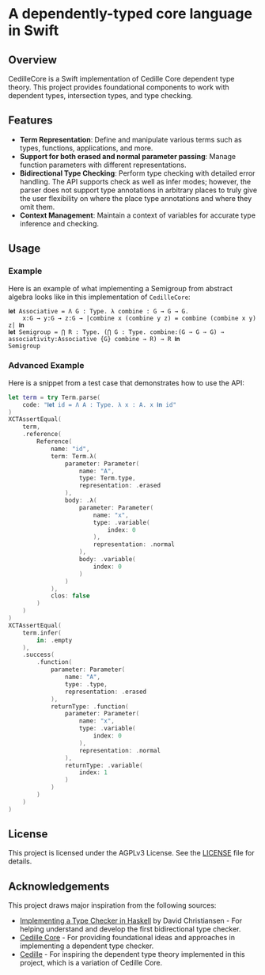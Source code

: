 # A dependently-typed core language in Swift

## Overview

CedilleCore is a Swift implementation of Cedille Core dependent type theory. This project provides foundational components to work with dependent types, intersection types, and type checking.

## Features

- **Term Representation**: Define and manipulate various terms such as types, functions, applications, and more.
- **Support for both erased and normal parameter passing**: Manage function parameters with different representations.
- **Bidirectional Type Checking**: Perform type checking with detailed error handling. The API supports check as well as infer modes; however, the parser does not support type annotations in arbitrary places to truly give the user flexibility on where the place type annotations and where they omit them.
- **Context Management**: Maintain a context of variables for accurate type inference and checking.

## Usage

### Example

Here is an example of what implementing a Semigroup from abstract algebra looks like in this implementation of `CedilleCore`:

```text
𝐥𝐞𝐭 Associative = Λ G : Type. λ combine : G → G → G.
    x:G → y:G → z:G → |combine x (combine y z) = combine (combine x y) z| 𝐢𝐧
𝐥𝐞𝐭 Semigroup = ⋂ R : Type. (⋂ G : Type. combine:(G → G → G) → associativity:Associative {G} combine → R) → R 𝐢𝐧
Semigroup
```

### Advanced Example

Here is a snippet from a test case that demonstrates how to use the API:

```swift
let term = try Term.parse(
    code: "𝐥𝐞𝐭 id = Λ A : Type. λ x : A. x 𝐢𝐧 id"
)
XCTAssertEqual(
    term,
    .reference(
        Reference(
            name: "id",
            term: Term.λ(
                parameter: Parameter(
                    name: "A",
                    type: Term.type,
                    representation: .erased
                ),
                body: .λ(
                    parameter: Parameter(
                        name: "x",
                        type: .variable(
                            index: 0
                        ),
                        representation: .normal
                    ),
                    body: .variable(
                        index: 0
                    )
                )
            ),
            clos: false
        )
    )
)
XCTAssertEqual(
    term.infer(
        in: .empty
    ),
    .success(
        .function(
            parameter: Parameter(
                name: "A",
                type: .type,
                representation: .erased
            ),
            returnType: .function(
                parameter: Parameter(
                    name: "x",
                    type: .variable(
                        index: 0
                    ),
                    representation: .normal
                ),
                returnType: .variable(
                    index: 1
                )
            )
        )
    )
)
```

## License

This project is licensed under the AGPLv3 License. See the [LICENSE](LICENSE) file for details.

## Acknowledgements

This project draws major inspiration from the following sources:

- [Implementing a Type Checker in Haskell](https://davidchristiansen.dk/tutorials/implementing-types-hs.pdf) by David Christiansen - For helping understand and develop the first bidirectional type checker.
- [Cedille Core](https://github.com/VictorTaelin/Cedille-Core) - For providing foundational ideas and approaches in implementing a dependent type checker.
- [Cedille](https://github.com/cedille/cedille) - For inspiring the dependent type theory implemented in this project, which is a variation of Cedille Core.
